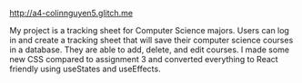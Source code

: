  http://a4-colinnguyen5.glitch.me

My project is a tracking sheet for Computer Science majors. Users can log in and create a tracking sheet that will save their computer science courses in a database. 
They are able to add, delete, and edit courses. I made some new CSS compared to assignment 3 and converted everything to React friendly using useStates and useEffects.